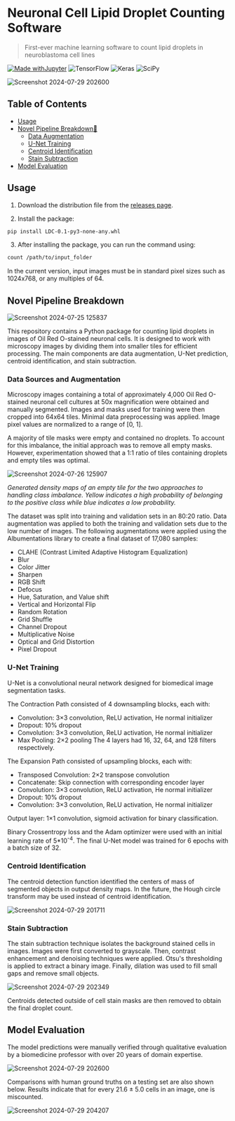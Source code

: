 # Neuronal Cell Lipid Droplet Counting Software

> First-ever machine learning software to count lipid droplets in neuroblastoma cell lines

[![Made withJupyter](https://img.shields.io/badge/Made%20with-Jupyter-orange?style=for-the-badge&logo=Jupyter)](https://jupyter.org/try) ![TensorFlow](https://img.shields.io/badge/TensorFlow-FF6F00?style=for-the-badge&logo=tensorflow&logoColor=white) ![Keras](https://img.shields.io/badge/Keras-FF0000?style=for-the-badge&logo=keras&logoColor=white) ![SciPy](https://img.shields.io/badge/SciPy-654FF0?style=for-the-badge&logo=SciPy&logoColor=white)

![Screenshot 2024-07-29 202600](https://github.com/user-attachments/assets/fac3c6ac-406f-4f0b-8f6d-3c1d6de584eb)

## Table of Contents

 * [Usage](#usage)
 * [Novel Pipeline Breakdown💃](#novel-pipeline-breakdown)
   * [Data Augmentation](#data-augmentation)
   * [U-Net Training](#u-net-training)
   * [Centroid Identification](#centroid-identification)
   * [Stain Subtraction](#stain-subtraction)
 * [Model Evaluation](#model-evaluation)

## Usage

1. Download the distribution file from the [releases page](https://github.com/alex1xu/Lipid-Droplet-Counting/releases).
   
2. Install the package:
```sh
pip install LDC-0.1-py3-none-any.whl
```

3. After installing the package, you can run the command using:
```sh
count /path/to/input_folder
```

In the current version, input images must be in standard pixel sizes such as 1024x768, or any multiples of 64.

## Novel Pipeline Breakdown

![Screenshot 2024-07-25 125837](https://github.com/user-attachments/assets/1c968439-58a2-4f92-9766-d384d0be18d1)

This repository contains a Python package for counting lipid droplets in images of Oil Red O-stained neuronal cells. It is designed to work with microscopy images by dividing them into smaller tiles for efficient processing. The main components are data augmentation, U-Net prediction, centroid identification, and stain subtraction.

### Data Sources and Augmentation

Microscopy images containing a total of approximately 4,000 Oil Red O-stained neuronal cell cultures at 50x magnification were obtained and manually segmented. Images and masks used for training were then cropped into 64x64 tiles. Minimal data preprocessing was applied. Image pixel values are normalized to a range of [0, 1]. 

A majority of tile masks were empty and contained no droplets. To account for this imbalance, the initial approach was to remove all empty masks. However, experimentation showed that a 1:1 ratio of tiles containing droplets and empty tiles was optimal.

![Screenshot 2024-07-26 125907](https://github.com/user-attachments/assets/bca708ba-fc8c-4656-b82a-0e63ed040611)

_Generated density maps of an empty tile for the two approaches to handling class imbalance. Yellow indicates a high probability of belonging to the positive class while blue indicates a low probability._

The dataset was split into training and validation sets in an 80:20 ratio. Data augmentation was applied to both the training and validation sets due to the low number of images. The following augmentations were applied using the Albumentations library to create a final dataset of 17,080 samples:
 - CLAHE (Contrast Limited Adaptive Histogram Equalization)
 - Blur
 - Color Jitter
 - Sharpen
 - RGB Shift
 - Defocus
 - Hue, Saturation, and Value shift
 - Vertical and Horizontal Flip
 - Random Rotation
 - Grid Shuffle
 - Channel Dropout
 - Multiplicative Noise
 - Optical and Grid Distortion
 - Pixel Dropout

### U-Net Training

U-Net is a convolutional neural network designed for biomedical image segmentation tasks.

The Contraction Path consisted of 4 downsampling blocks, each with:
 - Convolution: 3×3 convolution, ReLU activation, He normal initializer
 - Dropout: 10% dropout
 - Convolution: 3×3 convolution, ReLU activation, He normal initializer
 - Max Pooling: 2×2 pooling
The 4 layers had 16, 32, 64, and 128 filters respectively.

The Expansion Path consisted of upsampling blocks, each with:
 - Transposed Convolution: 2×2 transpose convolution
 - Concatenate: Skip connection with corresponding encoder layer
 - Convolution: 3×3 convolution, ReLU activation, He normal initializer
 - Dropout: 10% dropout
 - Convolution: 3×3 convolution, ReLU activation, He normal initializer

Output layer: 1×1 convolution, sigmoid activation for binary classification.

Binary Crossentropy loss and the Adam optimizer were used with an initial learning rate of 5*10<sup>-4</sup>. The final U-Net model was trained for 6 epochs with a batch size of 32.

### Centroid Identification

The centroid detection function identified the centers of mass of segmented objects in output density maps. In the future, the Hough circle transform may be used instead of centroid identification.

![Screenshot 2024-07-29 201711](https://github.com/user-attachments/assets/00db10bf-24cb-4ce5-86cb-cbb4dac354f7)

### Stain Subtraction

The stain subtraction technique isolates the background stained cells in images. Images were first converted to grayscale. Then, contrast enhancement and denoising techniques were applied. Otsu's thresholding is applied to extract a binary image. Finally, dilation was used to fill small gaps and remove small objects.

![Screenshot 2024-07-29 202349](https://github.com/user-attachments/assets/7a815a38-f299-4d23-9a89-d5aa087d8b33)

Centroids detected outside of cell stain masks are then removed to obtain the final droplet count. 

## Model Evaluation

The model predictions were manually verified through qualitative evaluation by a biomedicine professor with over 20 years of domain expertise. 

![Screenshot 2024-07-29 202600](https://github.com/user-attachments/assets/87f9c630-32d8-47cb-90fb-6bc385e7567f)

Comparisons with human ground truths on a testing set are also shown below. Results indicate that for every 21.6 &pm; 5.0 cells in an image, one is miscounted.

![Screenshot 2024-07-29 204207](https://github.com/user-attachments/assets/a29d7512-bba4-4649-8b77-e0ca48ef35a6)
